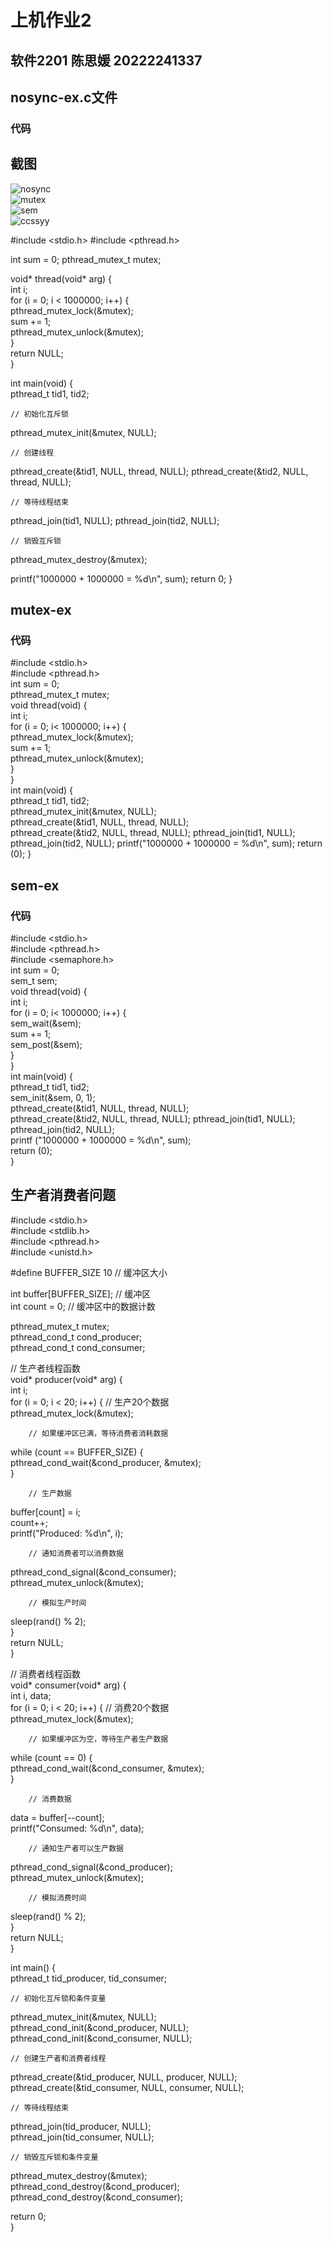 # 上机作业2
## 软件2201 陈思媛 20222241337
## nosync-ex.c文件
### 代码



## 截图
![nosync]("C:\Users\35747\Desktop\操作系统上机2\nosync（2）.png" "nosync")  
![mutex]("C:\Users\35747\Desktop\操作系统上机2\mutex（2）.png" "mutex")  
![sem]("C:\Users\35747\Desktop\操作系统上机2\sem(1).png" "sem")  
![ccssyy]("C:\Users\35747\Desktop\操作系统上机2\ccssyy(1).png" "ccssyy")




#include <stdio.h>
#include <pthread.h>

int sum = 0;
pthread_mutex_t mutex;

void* thread(void* arg) {  
    int i;  
    for (i = 0; i < 1000000; i++) {  
        pthread_mutex_lock(&mutex);  
        sum += 1;  
        pthread_mutex_unlock(&mutex);  
    }  
    return NULL;  
}  

int main(void) {  
    pthread_t tid1, tid2;  

    // 初始化互斥锁  
  pthread_mutex_init(&mutex, NULL); 

    // 创建线程
   pthread_create(&tid1, NULL, thread, NULL);
   pthread_create(&tid2, NULL, thread, NULL);

    // 等待线程结束
   pthread_join(tid1, NULL);
   pthread_join(tid2, NULL);

    // 销毁互斥锁
   pthread_mutex_destroy(&mutex);

   printf("1000000 + 1000000 = %d\n", sum);
   return 0;
}


## mutex-ex
### 代码
#include <stdio.h>  
#include <pthread.h>  
int sum = 0;  
pthread_mutex_t mutex;  
void thread(void) {  
    int i;  
    for (i = 0; i< 1000000; i++) {  
    pthread_mutex_lock(&mutex);  
    sum += 1;  
    pthread_mutex_unlock(&mutex);  
    }  
}  
int main(void) {  
    pthread_t tid1, tid2;  
    pthread_mutex_init(&mutex, NULL);  
    pthread_create(&tid1, NULL, thread, NULL);  
    pthread_create(&tid2, NULL, thread, NULL);
    pthread_join(tid1, NULL);
    pthread_join(tid2, NULL);
    printf("1000000 + 1000000 = %d\n", sum);
    return (0);
}
   

## sem-ex
### 代码
#include <stdio.h>  
#include <pthread.h>  
#include <semaphore.h>  
int sum = 0;  
sem_t sem;  
void thread(void) {  
    int i;  
    for (i = 0; i< 1000000; i++) {  
    sem_wait(&sem);  
    sum += 1;  
    sem_post(&sem);  
    }  
}  
int main(void) {  
    pthread_t tid1, tid2;  
    sem_init(&sem, 0, 1);  
    pthread_create(&tid1, NULL, thread, NULL);  
    pthread_create(&tid2, NULL, thread, NULL); 
    pthread_join(tid1, NULL);  
    pthread_join(tid2, NULL);  
    printf ("1000000 + 1000000 = %d\n", sum);   
    return (0);  
}  



## 生产者消费者问题
#include <stdio.h>  
#include <stdlib.h>  
#include <pthread.h>  
#include <unistd.h>  

#define BUFFER_SIZE 10  // 缓冲区大小  
 
int buffer[BUFFER_SIZE];  // 缓冲区  
int count = 0;  // 缓冲区中的数据计数  

pthread_mutex_t mutex;  
pthread_cond_t cond_producer;  
pthread_cond_t cond_consumer;  

// 生产者线程函数  
void* producer(void* arg) {  
    int i;  
    for (i = 0; i < 20; i++) {  // 生产20个数据  
        pthread_mutex_lock(&mutex);  

        // 如果缓冲区已满，等待消费者消耗数据

   while (count == BUFFER_SIZE) {  
          pthread_cond_wait(&cond_producer, &mutex);  
        }  

        // 生产数据    
   buffer[count] = i;  
        count++;  
        printf("Produced: %d\n", i);  

        // 通知消费者可以消费数据  
   pthread_cond_signal(&cond_consumer);  
        pthread_mutex_unlock(&mutex);  

        // 模拟生产时间  
   sleep(rand() % 2);  
    }  
    return NULL;   
}  

// 消费者线程函数  
void* consumer(void* arg) {  
    int i, data;  
    for (i = 0; i < 20; i++) {  // 消费20个数据  
        pthread_mutex_lock(&mutex); 

        // 如果缓冲区为空，等待生产者生产数据  
   while (count == 0) {  
            pthread_cond_wait(&cond_consumer, &mutex);  
        }  

        // 消费数据  
   data = buffer[--count];  
        printf("Consumed: %d\n", data);  

        // 通知生产者可以生产数据  
   pthread_cond_signal(&cond_producer);  
        pthread_mutex_unlock(&mutex);  

        // 模拟消费时间  
   sleep(rand() % 2);  
    }  
    return NULL;  
}  

int main() {  
    pthread_t tid_producer, tid_consumer;  

    // 初始化互斥锁和条件变量  
   pthread_mutex_init(&mutex, NULL);  
    pthread_cond_init(&cond_producer, NULL);  
    pthread_cond_init(&cond_consumer, NULL);  

    // 创建生产者和消费者线程  
   pthread_create(&tid_producer, NULL, producer, NULL);  
    pthread_create(&tid_consumer, NULL, consumer, NULL);  

    // 等待线程结束  
   pthread_join(tid_producer, NULL);  
    pthread_join(tid_consumer, NULL);  

    // 销毁互斥锁和条件变量  
   pthread_mutex_destroy(&mutex);  
    pthread_cond_destroy(&cond_producer);  
    pthread_cond_destroy(&cond_consumer);  

   return 0;  
}  

